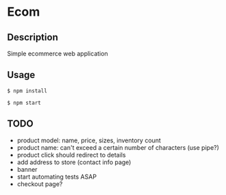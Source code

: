 # Ecom

## Description
Simple ecommerce web application

## Usage

`$ npm install`

`$ npm start`

## TODO

- product model: name, price, sizes, inventory count
- product name: can't exceed a certain number of characters (use pipe?)
- product click should redirect to details
- add address to store (contact info page)
- banner
- start automating tests ASAP
- checkout page?

